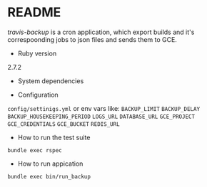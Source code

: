 # README

*travis-backup* is a cron application, which export builds and it's correspoonding jobs
to json files and sends them to GCE.

* Ruby version

2.7.2

* System dependencies

* Configuration

`config/settinigs.yml` or env vars like:
`BACKUP_LIMIT`
`BACKUP_DELAY`
`BACKUP_HOUSEKEEPING_PERIOD`
`LOGS_URL`
`DATABASE_URL`
`GCE_PROJECT`
`GCE_CREDENTIALS`
`GCE_BUCKET`
`REDIS_URL`

* How to run the test suite

`bundle exec rspec`

* How to run appication

`bundle exec bin/run_backup`
